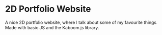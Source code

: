 # 2D Portfolio Website

A nice 2D portfolio website, where I talk about some of my favourite things. Made with basic JS and the Kaboom.js library. 
